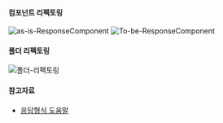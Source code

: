 #### 컴포넌트 리펙토링
![as-is-ResponseComponent](https://user-images.githubusercontent.com/17817719/58372705-66355200-7f5c-11e9-8d3b-5ce052502080.png)
![To-be-ResponseComponent](https://user-images.githubusercontent.com/17817719/58372707-66355200-7f5c-11e9-8e08-bb5edc819b08.png)

#### 폴더 리펙토링
![폴더-리펙토링](https://user-images.githubusercontent.com/17817719/58372177-d213bc80-7f54-11e9-9589-b8348758b4c5.png)

#### 참고자료
- [응답형식 도움말](https://i.kakao.com/docs/tutorial-chatbot-response)